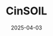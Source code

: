 ---  
layout: startup_page  
title: "CinSOIL"  
id: "cinsoil.eu"  
permalink: "/cinsoilcinsoil.eu04032025/"  
website: "https://cinsoil.eu/"  
funding_round: "Pre-Seed"  
funding_amount: ""  
investors: "Angel investors from the Berlin-Brandenburg region, German government"  
about: "CinSOIL is a carbon sequestration startup that uses satellite monitoring, AI, and nature-based solutions to advance soil carbon sequestration and regenerative agriculture. It offers a scalable solution for businesses to manage Scope 3 emissions by integrating carbon insetting practices into their supply chains, improving soil health, biodiversity, and economic resilience."  
markets: "Agrifood, Climate Tech, AgTech, Artificial Intelligence (AI), Farming, GreenTech, Machine Learning, Satellite Communication, Software, Sustainability"  
hq: "Berlin, Germany, Europe"  
founded_year: "2024"  
linkedin: "https://www.linkedin.com/company/cinsoil"  
twitter: ""  
instagram: ""  
facebook: ""  
crunchbase: "https://www.crunchbase.com/organization/cinsoil"  
pitchbook: ""  

date_display: "03-Apr-2025"  
date: "2025-04-03"

# SEO Optimization  
meta_title: "CinSOIL - Pre-Seed"  
meta_description: "CinSOIL, CinSOIL is a carbon sequestration startup that uses satellite monitoring, AI, and nature-based solutions to advance soil carbon sequestration and rege..."  
meta_keywords: "CinSOIL, Agrifood, Climate Tech, AgTech, Artificial Intelligence (AI), Farming, GreenTech, Machine Learning, Satellite Communication, Software, Sustainability, Pre-Seed funding"  
canonical_url: "https://startup.projectstartups.com/cinsoilcinsoil.eu04032025/"  
---